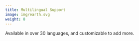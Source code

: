 ```yaml
---
title: Multilingual Support
image: img/earth.svg
weight: 8
---
```


Available in over 30 languages, and customizable to add more.
